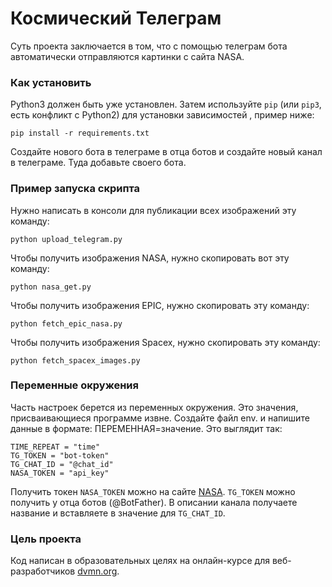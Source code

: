 # Космический Телеграм

Суть проекта заключается в том, что с помощью телеграм бота автоматически отправляются картинки с сайта NASA. 

### Как установить

Python3 должен быть уже установлен. Затем используйте `pip` (или `pip3`, есть конфликт с Python2) для установки зависимостей , пример ниже:
```
pip install -r requirements.txt
```
Создайте нового бота в телеграме в отца ботов и создайте новый канал в телеграме. Туда добавьте своего бота. 

### Пример запуска скрипта

Нужно написать в консоли для публикации всех изображений эту команду:
```
python upload_telegram.py
```
Чтобы получить изображения NASA, нужно скопировать вот эту команду:
```
python nasa_get.py
```
Чтобы получить изображения EPIC, нужно скопировать эту команду:
```
python fetch_epic_nasa.py
```
Чтобы получить изображения Spacex, нужно скопировать эту команду:
```
python fetch_spacex_images.py
```
### Переменные окружения 

Часть настроек берется из переменных окружения. Это значения, присваивающиеся программе извне. Создайте файл env. и напишите данные в формате: ПЕРЕМЕННАЯ=значение. Это выглядит так: 
```
TIME_REPEAT = "time"
TG_TOKEN = "bot-token"
TG_CHAT_ID = "@chat_id"
NASA_TOKEN = "api_key"
```
Получить токен `NASA_TOKEN` можно на сайте [NASA](https://api.nasa.gov/). `TG_TOKEN` можно получить у отца ботов (@BotFather). В описании канала получаете название и вставляете в значение для  `TG_CHAT_ID`.

### Цель проекта

Код написан в образовательных целях на онлайн-курсе для веб-разработчиков [dvmn.org](https://dvmn.org/).
